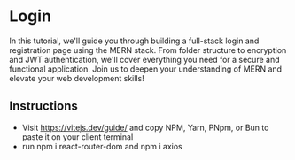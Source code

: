 # Login
In this tutorial, we'll guide you through building a full-stack login and registration page using the MERN stack. From folder structure to encryption and JWT authentication, we'll cover everything you need for a secure and functional application. Join us to deepen your understanding of MERN and elevate your web development skills!

## Instructions

* Visit https://vitejs.dev/guide/ and copy NPM, Yarn, PNpm, or Bun to paste it on your client terminal 
* run npm i react-router-dom and npm i axios